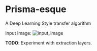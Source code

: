 # Prisma-esque
A Deep Learning Style transfer algorithm

Input Image:
![input_image](https://i.imgur.com/zCKOYAh.jpg "input")


**TODO**: Experiment with extraction layers. 
